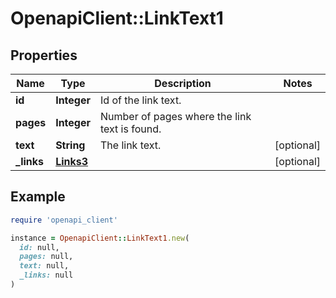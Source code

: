 # OpenapiClient::LinkText1

## Properties

| Name | Type | Description | Notes |
| ---- | ---- | ----------- | ----- |
| **id** | **Integer** | Id of the link text. |  |
| **pages** | **Integer** | Number of pages where the link text is found. |  |
| **text** | **String** | The link text. | [optional] |
| **_links** | [**Links3**](Links3.md) |  | [optional] |

## Example

```ruby
require 'openapi_client'

instance = OpenapiClient::LinkText1.new(
  id: null,
  pages: null,
  text: null,
  _links: null
)
```


